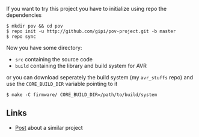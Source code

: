 If you want to try this project you have to initialize using repo
the dependencies

```
$ mkdir pov && cd pov
$ repo init -u http://github.com/gipi/pov-project.git -b master
$ repo sync
```

Now you have some directory:

 - ``src`` containing the source code
 - ``build`` containing the library and build system for AVR

or you can download seperately the build system (my ``avr_stuffs`` repo)
and use the ``CORE_BUILD_DIR`` variable pointing to it

    $ make -C firmware/ CORE_BUILD_DIR=/path/to/build/system

## Links

 - [Post](http://ao2.it/en/blog/2014/04/16/jmp-rope-theory-and-software) about a similar project
